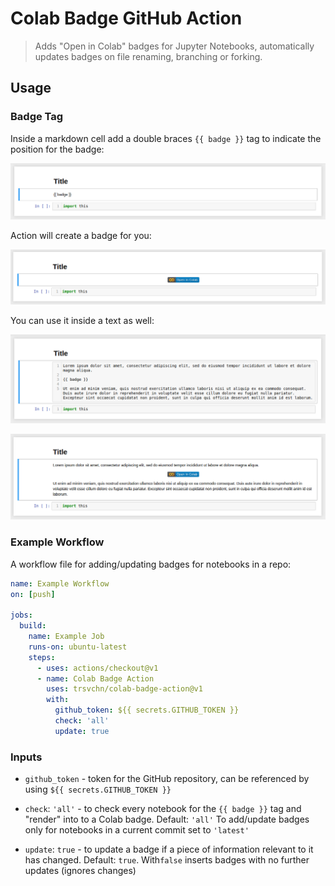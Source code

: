 # Colab Badge GitHub Action

> Adds "Open in Colab" badges for Jupyter Notebooks, automatically updates
badges on file renaming, branching or forking.


## Usage

### Badge Tag

Inside a markdown cell add a double braces `{{ badge }}` tag to indicate the position for the badge:

![Add tag](assets/img1.png)

Action will create a badge for you:

![With badge](assets/img2.png)

You can use it inside a text as well:

![Add tag](assets/img3.png)

![With badge](assets/img4.png)


### Example Workflow

A workflow file for adding/updating badges for notebooks in a repo: 

```yaml
name: Example Workflow
on: [push]

jobs:
  build:
    name: Example Job
    runs-on: ubuntu-latest
    steps:
      - uses: actions/checkout@v1
      - name: Colab Badge Action 
        uses: trsvchn/colab-badge-action@v1
        with:
          github_token: ${{ secrets.GITHUB_TOKEN }}
          check: 'all'
          update: true
```

### Inputs

- `github_token` - token for the GitHub repository, can be referenced by using `${{ secrets.GITHUB_TOKEN }}`

- `check`: `'all'` - to check every notebook for the `{{ badge }}` tag and "render" into to a Colab badge. Default: `'all'`
To add/update badges only for notebooks in a current commit set to `'latest'`

- `update`: `true` - to update a badge if a piece of information relevant to it has changed. Default: `true`. With`false` inserts badges with no further updates (ignores changes)
